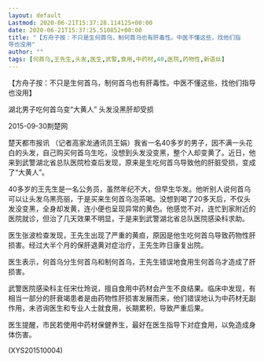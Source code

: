 ```yaml
---
layout: default
Lastmod: 2020-06-21T15:37:28.114125+00:00
date: 2020-06-21T15:37:25.510852+00:00
title: "【方舟子按：不只是生何首乌，制何首乌也有肝毒性。中医不懂这些，找他们指
导也没用"
author: ""
tags: [何首乌,王先生,头发,医生,武警,食用,中药材,40,医院,药物性,新语丝]
---
```


【方舟子按：不只是生何首乌，制何首乌也有肝毒性。中医不懂这些，找他们指导也没用】

湖北男子吃何首乌变“大黄人” 头发没黑肝却受损

2015-09-30荆楚网

楚天都市报讯 （记者高家龙通讯员王娟）我省一名40多岁的男子，因不满一头花白的头发，自己购买何首乌生吃，没想到头发没变黑，整个人却变黄了。近日，他来到武警湖北省总队医院检查后发现，原来是生吃何首乌导致他的肝脏受损，变成了“大黄人”。

40多岁的王先生是一名公务员，虽然年纪不大，但早生华发。他听别人说何首乌可以让头发乌黑亮丽，于是买来生何首乌泡茶喝。没想到喝了20多天后，不仅头发没变黑，全身却发黄，连小便也呈现异常的黄色。他感觉不对，连忙到家附近的医院就诊，但治了几天效果不明显，于是来到武警湖北省总队医院感染科求助。

医生张波检查发现，王先生出现了严重的黄疸，原因是他生吃何首乌导致药物性肝损害。经过大半个月的保肝退黄对症治疗，王先生昨日康复出院。

医生表示，何首乌分生何首乌和制何首乌，王先生错误地食用生何首乌才造成了肝损害。

武警医院感染科主任宋仕玲说，擅自食用中药材会产生不良结果。临床中发现，有相当一部分的肝衰竭患者是由药物性肝损害发展而来，他们错误地认为中药材无副作用，未咨询医生和专业人士就食用，长期累积，导致严重后果。

医生提醒，市民若使用中药材保健养生，最好在医生指导下对症食用，以免造成身体伤害。

(XYS201510004)

